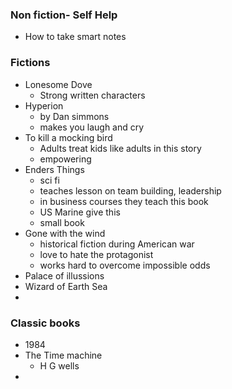### Non fiction- Self Help
- How to take smart notes
### Fictions
- Lonesome Dove
	- Strong written characters
- Hyperion
	- by Dan simmons
	- makes you laugh and cry
- To kill a mocking bird
	- Adults treat kids like adults  in this story
	- empowering
- Enders Things
	- sci fi
	- teaches lesson on team building, leadership
	- in business courses they teach this book
	- US Marine give this 
	- small book
- Gone with the wind
	- historical fiction during American war
	- love to hate the protagonist
	- works hard to overcome impossible odds
- Palace of illussions
- Wizard of Earth Sea
- 


### Classic books 
- 1984
- The Time machine
	- H G wells
- 